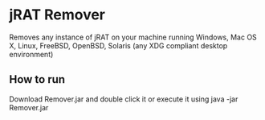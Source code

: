 # jRAT Remover
Removes any instance of jRAT on your machine running Windows, Mac OS X, Linux, FreeBSD, OpenBSD, Solaris (any XDG compliant desktop environment)
## How to run
Download Remover.jar and double click it or execute it using java -jar Remover.jar
